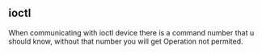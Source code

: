 ## ioctl
When communicating with ioctl device there is a command number that u should know, without that number you will get Operation not permited.